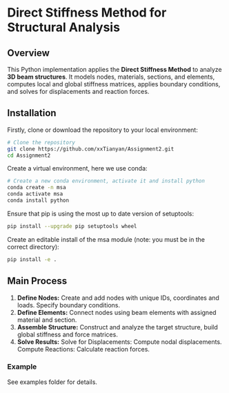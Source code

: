 # Direct Stiffness Method for Structural Analysis

## Overview
This Python implementation applies the **Direct Stiffness Method** to analyze **3D beam structures**. It models nodes, materials, sections, and elements, computes local and global stiffness matrices, applies boundary conditions, and solves for displacements and reaction forces.

## Installation
Firstly, clone or download the repository to your local environment:
```sh
# Clone the repository
git clone https://github.com/xxTianyan/Assignment2.git
cd Assignment2
```
Create a virtual environment, here we use conda:
```sh
# Create a new conda environment, activate it and install python
conda create -n msa
conda activate msa
conda install python
```
Ensure that pip is using the most up to date version of setuptools:
```sh
pip install --upgrade pip setuptools wheel
```
Create an editable install of the msa module (note: you must be in the correct directory):
```sh
pip install -e .
```


## Main Process
1. **Define Nodes:** Create and add nodes with unique IDs, coordinates and loads. Specify boundary conditions.
2. **Define Elements:** Connect nodes using beam elements with assigned material and section.
3. **Assemble Structure:** Construct and analyze the target structure,  build global stiffness and force matrices.
4. **Solve Results:** Solve for Displacements: Compute nodal displacements. Compute Reactions: Calculate reaction forces.


### Example
See examples folder for details.

